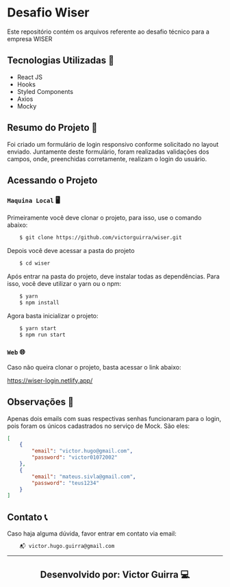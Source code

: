 # Desafio Wiser

Este repositório contém os arquivos referente ao desafio técnico para a empresa WISER

## Tecnologias Utilizadas 🚀

- React JS
- Hooks
- Styled Components
- Axios
- Mocky

## Resumo do Projeto 📘

Foi criado um formulário de login responsivo conforme solicitado no layout enviado. Juntamente deste formulário, foram realizadas validações dos campos, onde, preenchidas corretamente, realizam o login do usuário.

## Acessando o Projeto

### `Maquina Local` 🖥️

Primeiramente você deve clonar o projeto, para isso, use o comando abaixo:

```bash
    $ git clone https://github.com/victorguirra/wiser.git
```

Depois você deve acessar a pasta do projeto

```bash
    $ cd wiser
```

Após entrar na pasta do projeto, deve instalar todas as dependências. 
Para isso, você deve utilizar o yarn ou o npm:

```bash
    $ yarn
    $ npm install
```

Agora basta inicializar o projeto:

```bash
    $ yarn start
    $ npm run start
```

### `Web` 🌐

Caso não queira clonar o projeto, basta acessar o link abaixo:

https://wiser-login.netlify.app/

## Observações 🔎

Apenas dois emails com suas respectivas senhas funcionaram para o login, pois foram os únicos cadastrados no serviço de Mock. São eles:

```json
[
    {
        "email": "victor.hugo@gmail.com",
        "password": "victor01072002"
    },
    {
        "email": "mateus.sivla@gmail.com",
        "password": "teus1234"
    }
]
```

## Contato 📞

Caso haja alguma dúvida, favor entrar em contato via email:

```email
    📬 victor.hugo.guirra@gmail.com
```

---

<h2 align="center">Desenvolvido por: Victor Guirra 💻</h2>